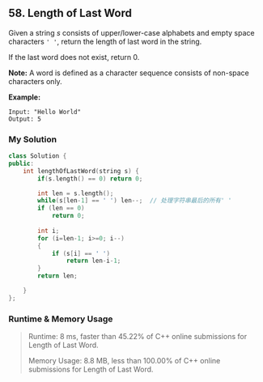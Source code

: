 ## 58. Length of Last Word

Given a string *s* consists of upper/lower-case alphabets and empty space characters `' '`, return the length of last word in the string.

  

If the last word does not exist, return 0.

  

**Note:** A word is defined as a character sequence consists of non-space characters only.

  

**Example:** 

```
Input: "Hello World"
Output: 5
```



### My Solution

```C++
class Solution {
public:
    int lengthOfLastWord(string s) {
        if(s.length() == 0) return 0;

        int len = s.length();
        while(s[len-1] == ' ') len--;  // 处理字符串最后的所有' '
        if (len == 0) 
            return 0;
        
        int i;
        for (i=len-1; i>=0; i--)
        {
            if (s[i] == ' ')
                return len-i-1;
        }
        return len;

    }
};
```



### Runtime & Memory Usage

> Runtime: 8 ms, faster than 45.22% of C++ online submissions for Length of Last Word.
>
> Memory Usage: 8.8 MB, less than 100.00% of C++ online submissions for Length of Last Word.